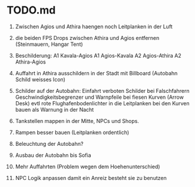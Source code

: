 TODO.md
=======

1) Zwischen Agios und Athira haengen noch Leitplanken in der Luft

2) die beiden FPS Drops zwischen Athira und Agios entfernen (Steinmauern, Hangar Tent)

3) Beschilderung:
A1 Kavala-Agios
A1 Agios-Kavala
A2 Agios-Athira
A2 Athira-Agios
4) Auffahrt in Athira ausschildern in der Stadt mit Billboard (Autobahn Schild weisses Icon)

5) Schilder auf der Autobahn:
  Einfahrt verboten Schilder bei Falschfahrern
  Geschwindigkeitsbegrenzer und Warnpfeile bei fiesen Kurven (Arrow Desk)
  evtl rote Flughafenbodenlichter in die Leitplanken bei den Kurven bauen als Warnung in der Nacht

6) Tankstellen mappen in der Mitte, NPCs und Shops.

7) Rampen besser bauen (Leitplanken ordentlich)

8) Beleuchtung der Autobahn?

9) Ausbau der Autobahn bis Sofia

10) Mehr Auffahrten (Problem wegen dem Hoehenunterschied)

11) NPC Logik anpassen damit ein Anreiz besteht sie zu benutzen
